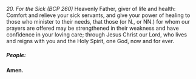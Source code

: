 _20. For the Sick (BCP 260)_
Heavenly Father, giver of life and health: Comfort and relieve your sick servants, and give your power of healing to those who minister to their needs, that those (or N., or NN.) for whom our prayers are offered may be strengthened in their weakness and have confidence in your loving care; through Jesus Christ our Lord, who lives and reigns with you and the Holy Spirit, one God, now and for ever.

##### **People:**
**Amen.**
